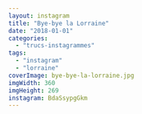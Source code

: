 ```yaml
---
layout: instagram
title: "Bye-bye la Lorraine"
date: "2018-01-01"
categories: 
  - "trucs-instagrammes"
tags: 
  - "instagram"
  - "lorraine"
coverImage: bye-bye-la-lorraine.jpg
imgWidth: 360
imgHeight: 269
instagram: BdaSsypgGkm
---
```

